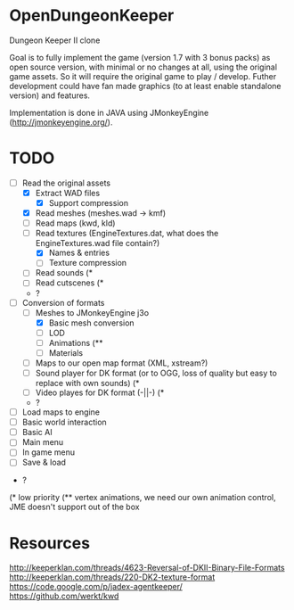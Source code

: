 OpenDungeonKeeper
=================

Dungeon Keeper II clone

Goal is to fully implement the game (version 1.7 with 3 bonus packs) as open source version, with minimal or no changes at all, using the original game assets. So it will require the original game to play / develop. Futher development could have fan made graphics (to at least enable standalone version) and features.

Implementation is done in JAVA using JMonkeyEngine (http://jmonkeyengine.org/).

TODO
====

- [ ] Read the original assets
  - [x] Extract WAD files
    - [x] Support compression
  - [x] Read meshes (meshes.wad -> kmf)
  - [ ] Read maps (kwd, kld)
  - [ ] Read textures (EngineTextures.dat, what does the EngineTextures.wad file contain?)
    - [x] Names & entries
    - [ ] Texture compression
  - [ ] Read sounds (*
  - [ ] Read cutscenes (*
  - ?
- [ ] Conversion of formats
  - [ ] Meshes to JMonkeyEngine j3o
    - [x] Basic mesh conversion
    - [ ] LOD
    - [ ] Animations (**
    - [ ] Materials
  - [ ] Maps to our open map format (XML, xstream?)
  - [ ] Sound player for DK format (or to OGG, loss of quality but easy to replace with own sounds) (*
  - [ ] Video playes for DK format (-||-) (*
  - ?
- [ ] Load maps to engine
- [ ] Basic world interaction
- [ ] Basic AI
- [ ] Main menu
- [ ] In game menu
- [ ] Save & load
- ?
  
(* low priority
(** vertex animations, we need our own animation control, JME doesn't support out of the box

Resources
=========

http://keeperklan.com/threads/4623-Reversal-of-DKII-Binary-File-Formats
http://keeperklan.com/threads/220-DK2-texture-format
https://code.google.com/p/jadex-agentkeeper/
https://github.com/werkt/kwd
